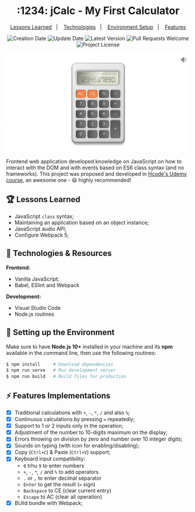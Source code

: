 <h1 align="center">
  :1234: jCalc - My First Calculator
</h1>

<p align="center">
  <a href="#trophy-lessons-learned">Lessons Learned</a>&nbsp;&nbsp;&nbsp;|&nbsp;&nbsp;&nbsp;
  <a href="#rocket-technologies--resources">Technologies</a>&nbsp;&nbsp;&nbsp;|&nbsp;&nbsp;&nbsp;
  <a href="#hammer-setting-up-the-environment">Environment Setup</a>&nbsp;&nbsp;&nbsp;|&nbsp;&nbsp;&nbsp;
  <a href="#zap-features-implementations">Features</a>
</p>

<p align="center">
  <img src="https://img.shields.io/static/v1?labelColor=000000&color=EB673F&label=created%20at&message=Jan%202019" alt="Creation Date" />

  <img src="https://img.shields.io/github/last-commit/juliolmuller/jcalc?label=updated%20at&labelColor=000000&color=EB673F" alt="Update Date" />

  <img src="https://img.shields.io/github/v/tag/juliolmuller/jcalc?label=latest%20version&labelColor=000000&color=EB673F" alt="Latest Version" />

  <img src="https://img.shields.io/static/v1?labelColor=000000&color=EB673F&label=PRs&message=welcome" alt="Pull Requests Welcome" />

  <img src="https://img.shields.io/github/license/juliolmuller/jcalc?labelColor=000000&color=EB673F" alt="Project License" />
</p>

![Application snapshot](./src/assets/images/app-overview.jpg)

Frontend web application developed knowledge on JavaScript on how to interact with the DOM and with events based on ES6 class syntax (and no frameworks). This project was proposed and developed in [Hcode's Udemy course](https://www.udemy.com/course/javascript-curso-completo/), an awesome one - :smiley: highly recommended!

## :trophy: Lessons Learned

- JavaScript `class` syntax;
- Maintaining an application based on an object instance;
- JavaScript audio API;
- Configure Webpack 5;

## :rocket: Technologies & Resources

**Frontend:**
- Vanilla JavaScript;
- Babel, ESlint and Webpack

**Development:**
- Visual Studio Code
- Node.js routines

## :hammer: Setting up the Environment

Make sure to have **Node.js 10+** installed in your machine and its **npm** available in the command line, then use the following routines:

```bash
$ npm install     # Download dependencies
$ npm run serve   # Run development server
$ npm run build   # Build files for production
```

## :zap: Features Implementations

- [x] Traditional calculations with `+`, `-`, `*`, `/` and also `%`;
- [x] Continuous calculations by pressing `=` repeatedly;
- [x] Support to 1 or 2 inputs only in the operation;
- [x] Adjustment of the number to 10-digits maximum on the display;
- [x] Errors throwing on division by zero and number over 10 integer digits;
- [x] Sounds on typing (with icon for enabling/disabling);
- [x] Copy (`Ctrl+C`) & Paste (`Ctrl+V`) support;
- [x] Keyboard input compatibility:
  - `0` trhu `9` to enter numbers
  - `+`, `-`, `*`, `/` and `%` to add operators
  - `.` or `,` to enter decimal separator
  - `Enter` to get the result (`=` sign)
  - `Backspace` to CE (clear current entry)
  - `Escape` to AC (clear all operation)
- [x] BUild bundle with Webpack;
